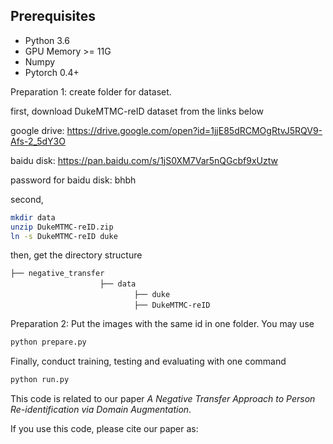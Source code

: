 ## Prerequisites
- Python 3.6
- GPU Memory >= 11G
- Numpy
- Pytorch 0.4+

Preparation 1: create folder for dataset.

first, download DukeMTMC-reID dataset from the links below

google drive: https://drive.google.com/open?id=1jjE85dRCMOgRtvJ5RQV9-Afs-2_5dY3O

baidu disk: https://pan.baidu.com/s/1jS0XM7Var5nQGcbf9xUztw

password for baidu disk: bhbh

second,
```bash
mkdir data
unzip DukeMTMC-reID.zip
ln -s DukeMTMC-reID duke

``` 
then, get the directory structure
```
├── negative_transfer
    　　　　　　      ├── data
    　　　　　　　            ├── duke
    　　　　　　　            ├── DukeMTMC-reID
```

Preparation 2: Put the images with the same id in one folder. You may use 
```bash
python prepare.py
```

Finally, conduct training, testing and evaluating with one command
```bash
python run.py
```

This code is related to our paper _A Negative Transfer Approach to Person Re-identification via Domain Augmentation_.

If you use this code, please cite our paper as:
```

```
